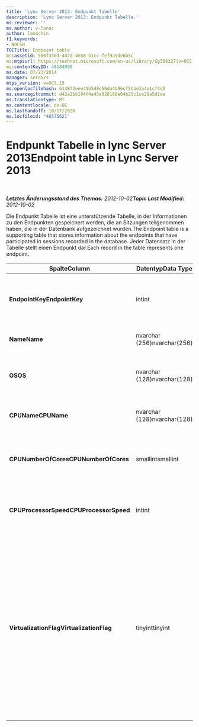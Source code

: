 ```yaml
---
title: 'Lync Server 2013: Endpunkt Tabelle'
description: 'Lync Server 2013: Endpunkt Tabelle.'
ms.reviewer: ''
ms.author: v-lanac
author: lanachin
f1.keywords:
- NOCSH
TOCTitle: Endpoint table
ms:assetid: 500f330d-4d7d-4e88-b1cc-fef9a9de6b5c
ms:mtpsurl: https://technet.microsoft.com/en-us/library/Gg398327(v=OCS.15)
ms:contentKeyID: 48184098
ms.date: 07/23/2014
manager: serdars
mtps_version: v=OCS.15
ms.openlocfilehash: 614872eee41b5d8e56da4b96cf5bbe3a4a1cf4d2
ms.sourcegitcommit: d42a21b194f4a45e828188e04b25c1ce28a5d1ae
ms.translationtype: MT
ms.contentlocale: de-DE
ms.lasthandoff: 10/17/2020
ms.locfileid: "48575621"
---
```

# <a name="endpoint-table-in-lync-server-2013"></a><span data-ttu-id="3c912-103">Endpunkt Tabelle in lync Server 2013</span><span class="sxs-lookup"><span data-stu-id="3c912-103">Endpoint table in Lync Server 2013</span></span>

<div data-xmlns="http://www.w3.org/1999/xhtml">

<div class="topic" data-xmlns="http://www.w3.org/1999/xhtml" data-msxsl="urn:schemas-microsoft-com:xslt" data-cs="https://msdn.microsoft.com/">

<div data-asp="https://msdn2.microsoft.com/asp">



</div>

<div id="mainSection">

<div id="mainBody">

<span> </span>

<span data-ttu-id="3c912-104">_**Letztes Änderungsstand des Themas:** 2012-10-02_</span><span class="sxs-lookup"><span data-stu-id="3c912-104">_**Topic Last Modified:** 2012-10-02_</span></span>

<span data-ttu-id="3c912-105">Die Endpunkt Tabelle ist eine unterstützende Tabelle, in der Informationen zu den Endpunkten gespeichert werden, die an Sitzungen teilgenommen haben, die in der Datenbank aufgezeichnet wurden.</span><span class="sxs-lookup"><span data-stu-id="3c912-105">The Endpoint table is a supporting table that stores information about the endpoints that have participated in sessions recorded in the database.</span></span> <span data-ttu-id="3c912-106">Jeder Datensatz in der Tabelle stellt einen Endpunkt dar.</span><span class="sxs-lookup"><span data-stu-id="3c912-106">Each record in the table represents one endpoint.</span></span>


<table>
<colgroup>
<col style="width: 25%" />
<col style="width: 25%" />
<col style="width: 25%" />
<col style="width: 25%" />
</colgroup>
<thead>
<tr class="header">
<th><span data-ttu-id="3c912-107"><strong>Spalte</strong></span><span class="sxs-lookup"><span data-stu-id="3c912-107"><strong>Column</strong></span></span></th>
<th><span data-ttu-id="3c912-108"><strong>Datentyp</strong></span><span class="sxs-lookup"><span data-stu-id="3c912-108"><strong>Data Type</strong></span></span></th>
<th><span data-ttu-id="3c912-109"><strong>Schlüssel/Index</strong></span><span class="sxs-lookup"><span data-stu-id="3c912-109"><strong>Key/Index</strong></span></span></th>
<th><span data-ttu-id="3c912-110"><strong>Details</strong></span><span class="sxs-lookup"><span data-stu-id="3c912-110"><strong>Details</strong></span></span></th>
</tr>
</thead>
<tbody>
<tr class="odd">
<td><p><span data-ttu-id="3c912-111"><strong>EndpointKey</strong></span><span class="sxs-lookup"><span data-stu-id="3c912-111"><strong>EndpointKey</strong></span></span></p></td>
<td><p><span data-ttu-id="3c912-112">int</span><span class="sxs-lookup"><span data-stu-id="3c912-112">int</span></span></p></td>
<td><p><span data-ttu-id="3c912-113">Primary</span><span class="sxs-lookup"><span data-stu-id="3c912-113">Primary</span></span></p></td>
<td><p><span data-ttu-id="3c912-114">Eindeutige Zahl, die diesen Endpunkt identifiziert.</span><span class="sxs-lookup"><span data-stu-id="3c912-114">Unique number identifying this endpoint.</span></span></p></td>
</tr>
<tr class="even">
<td><p><span data-ttu-id="3c912-115"><strong>Name</strong></span><span class="sxs-lookup"><span data-stu-id="3c912-115"><strong>Name</strong></span></span></p></td>
<td><p><span data-ttu-id="3c912-116">nvarchar (256)</span><span class="sxs-lookup"><span data-stu-id="3c912-116">nvarchar(256)</span></span></p></td>
<td><p><span data-ttu-id="3c912-117">Eigen</span><span class="sxs-lookup"><span data-stu-id="3c912-117">Unique</span></span></p></td>
<td><p><span data-ttu-id="3c912-118">Endpunktname.</span><span class="sxs-lookup"><span data-stu-id="3c912-118">Endpoint name.</span></span></p></td>
</tr>
<tr class="odd">
<td><p><span data-ttu-id="3c912-119"><strong>OS</strong></span><span class="sxs-lookup"><span data-stu-id="3c912-119"><strong>OS</strong></span></span></p></td>
<td><p><span data-ttu-id="3c912-120">nvarchar (128)</span><span class="sxs-lookup"><span data-stu-id="3c912-120">nvarchar(128)</span></span></p></td>
<td><p> </p></td>
<td><p><span data-ttu-id="3c912-121">Betriebssystem (OS) des Endpunkts.</span><span class="sxs-lookup"><span data-stu-id="3c912-121">Operating system (OS) of the endpoint.</span></span></p></td>
</tr>
<tr class="even">
<td><p><span data-ttu-id="3c912-122"><strong>CPUName</strong></span><span class="sxs-lookup"><span data-stu-id="3c912-122"><strong>CPUName</strong></span></span></p></td>
<td><p><span data-ttu-id="3c912-123">nvarchar (128)</span><span class="sxs-lookup"><span data-stu-id="3c912-123">nvarchar(128)</span></span></p></td>
<td></td>
<td><p><span data-ttu-id="3c912-124">CPU-Name des Endpunkts.</span><span class="sxs-lookup"><span data-stu-id="3c912-124">CPU name of the endpoint.</span></span></p></td>
</tr>
<tr class="odd">
<td><p><span data-ttu-id="3c912-125"><strong>CPUNumberOfCores</strong></span><span class="sxs-lookup"><span data-stu-id="3c912-125"><strong>CPUNumberOfCores</strong></span></span></p></td>
<td><p><span data-ttu-id="3c912-126">smallint</span><span class="sxs-lookup"><span data-stu-id="3c912-126">smallint</span></span></p></td>
<td></td>
<td><p><span data-ttu-id="3c912-127">Die Anzahl der CPU-Kerne des Endpunkts.</span><span class="sxs-lookup"><span data-stu-id="3c912-127">Number of CPU cores of the endpoint.</span></span></p></td>
</tr>
<tr class="even">
<td><p><span data-ttu-id="3c912-128"><strong>CPUProcessorSpeed</strong></span><span class="sxs-lookup"><span data-stu-id="3c912-128"><strong>CPUProcessorSpeed</strong></span></span></p></td>
<td><p><span data-ttu-id="3c912-129">int</span><span class="sxs-lookup"><span data-stu-id="3c912-129">int</span></span></p></td>
<td></td>
<td><p><span data-ttu-id="3c912-130">CPU-Prozessorgeschwindigkeit des Endpunkts.</span><span class="sxs-lookup"><span data-stu-id="3c912-130">CPU processor speed of the endpoint.</span></span></p></td>
</tr>
<tr class="odd">
<td><p><span data-ttu-id="3c912-131"><strong>VirtualizationFlag</strong></span><span class="sxs-lookup"><span data-stu-id="3c912-131"><strong>VirtualizationFlag</strong></span></span></p></td>
<td><p><span data-ttu-id="3c912-132">tinyint</span><span class="sxs-lookup"><span data-stu-id="3c912-132">tinyint</span></span></p></td>
<td></td>
<td><p><span data-ttu-id="3c912-133">Bit-Flag, das angibt, ob das System in einer virtualisierten Umgebung läuft:</span><span class="sxs-lookup"><span data-stu-id="3c912-133">Bit flag that indicates if the system is running in a virtualized environment:</span></span></p>
<ul>
<li><p><span data-ttu-id="3c912-134">0x0000 – keine</span><span class="sxs-lookup"><span data-stu-id="3c912-134">0x0000 – None</span></span></p></li>
<li><p><span data-ttu-id="3c912-135">0x0001 – HyperV</span><span class="sxs-lookup"><span data-stu-id="3c912-135">0x0001 – HyperV</span></span></p></li>
<li><p><span data-ttu-id="3c912-136">0x0002 – VMware</span><span class="sxs-lookup"><span data-stu-id="3c912-136">0x0002 – VMWare</span></span></p></li>
<li><p><span data-ttu-id="3c912-137">0x0004 – virtueller PC</span><span class="sxs-lookup"><span data-stu-id="3c912-137">0x0004 – Virtual PC</span></span></p></li>
<li><p><span data-ttu-id="3c912-138">0x0008 – xen-PC</span><span class="sxs-lookup"><span data-stu-id="3c912-138">0x0008 – Xen PC</span></span></p></li>
</ul></td>
</tr>
</tbody>
</table>


</div>

<span> </span>

</div>

</div>

</div>

